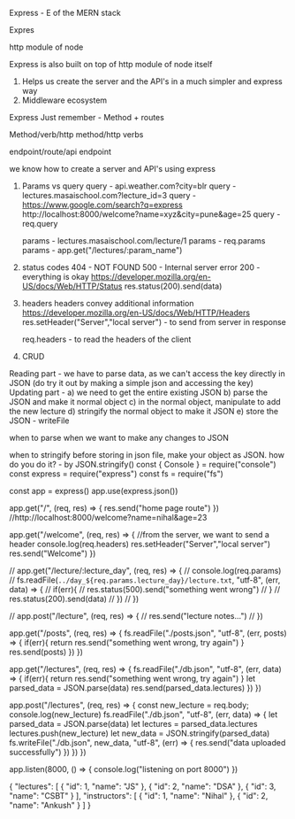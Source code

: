 Express - E of the MERN stack

Expres

http module of node

Express is also built on top of http module of node itself

1. Helps us create the server and the API's in a much simpler and express way
2. Middleware ecosystem

Express
Just remember - Method + routes



Method/verb/http method/http verbs

endpoint/route/api endpoint 

we know how to create a server and API's using express

1. Params vs query
    query - api.weather.com?city=blr
    query - lectures.masaischool.com?lecture_id=3
    query - https://www.google.com/search?q=express
            http://localhost:8000/welcome?name=xyz&city=pune&age=25
    query - req.query 

    params - lectures.masaischool.com/lecture/1
    params - req.params
    params - app.get("/lectures/:param_name")

2. status codes
    404 - NOT FOUND
    500 - Internal server error
    200 - everything is okay
    https://developer.mozilla.org/en-US/docs/Web/HTTP/Status
    res.status(200).send(data)

3. headers
   headers convey additional information
   https://developer.mozilla.org/en-US/docs/Web/HTTP/Headers
   res.setHeader("Server","local server") - to send from server in response

   req.headers - to read the headers of the client

4. CRUD 

Reading part - we have to parse data, as we can't access the key directly in JSON (do try it out by making a simple json and accessing the key)
Updating part - 
                a) we need to get the entire existing JSON
                b) parse the JSON and make it normal object
                c) in the normal object, manipulate to add the new lecture
                d) stringify the normal object to make it JSON
                e) store the JSON - writeFile


when to parse 
    when we want to make any changes to JSON

when to stringify
   before storing in json file, make your object as JSON. how do you do it? - by JSON.stringify()
const { Console } = require("console")
const express = require("express")
const fs = require("fs")

const app = express()
app.use(express.json())

app.get("/", (req, res) => {
    res.send("home page route")
})
//http://localhost:8000/welcome?name=nihal&age=23


app.get("/welcome", (req, res) => {
    //from the server, we want to send a header
    console.log(req.headers)
    res.setHeader("Server","local server")
    res.send("Welcome")
})

// app.get("/lecture/:lecture_day", (req, res) => {
//     console.log(req.params)
//     fs.readFile(`../day_${req.params.lecture_day}/lecture.txt`, "utf-8", (err, data) => {
//         if(err){
//             res.status(500).send("something went wrong")
//         }
//         res.status(200).send(data)
//     })
// })

// app.post("/lecture", (req, res) => {
//     res.send("lecture notes...")
// })

app.get("/posts", (req, res) => {
    fs.readFile("./posts.json", "utf-8", (err, posts) => {
        if(err){
            return res.send("something went wrong, try again")
        }
        res.send(posts)
    })
})



app.get("/lectures", (req, res) => {
    fs.readFile("./db.json", "utf-8", (err, data) => {
        if(err){
            return res.send("something went wrong, try again")
        }
        let  parsed_data = JSON.parse(data)
        res.send(parsed_data.lectures)
    })
})

app.post("/lectures", (req, res) => {
    const new_lecture = req.body;
    console.log(new_lecture)
    fs.readFile("./db.json", "utf-8", (err, data) => {
        let  parsed_data = JSON.parse(data)
        let lectures = parsed_data.lectures
        lectures.push(new_lecture)
        let new_data = JSON.stringify(parsed_data)
        fs.writeFile("./db.json", new_data, "utf-8", (err) => {
            res.send("data uploaded successfully")
        })
    })
})

app.listen(8000, () => {
    console.log("listening on port 8000")
})




{
    "lectures": [
        {
            "id": 1,
            "name": "JS"
        },
        {
            "id": 2,
            "name": "DSA"
        },
        {
            "id": 3,
            "name": "CSBT"
        }
    ],
    "instructors": [
        {
            "id": 1,
            "name": "Nihal"
        },
        {
            "id": 2,
            "name": "Ankush"
        }
    ]
}